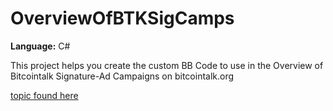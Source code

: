# OverviewOfBTKSigCamps

**Language:** C#

This project helps you create the custom BB Code to use in the Overview of Bitcointalk Signature-Ad Campaigns on bitcointalk.org

[topic found here](https://bitcointalk.org/index.php?topic=615953.0)
